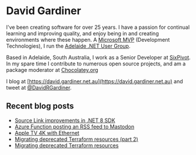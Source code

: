 # David Gardiner

I've been creating software for over 25 years. I have a passion for continual learning and improving quality, and enjoy being in and creating environments where these happen. A [Microsoft MVP](https://mvp.microsoft.com/en-us/PublicProfile/5001655) (Development Technologies), I run the [Adelaide .NET User Group](https://www.adnug.net).

Based in Adelaide, South Australia, I work as a Senior Developer at [SixPivot](https://www.sixpivot.com.au). In my spare time I contribute to numerous open source projects, and am a package moderator at [Chocolatey.org](https://chocolatey.org)

I blog at [https://david.gardiner.net.au](https://david.gardiner.net.au) and tweet at [@DavidRGardiner](https://twitter.com/DavidRGardiner).

## Recent blog posts

<!--START_SECTION:posts-->
* [Source Link improvements in .NET 8 SDK](https:&#x2F;&#x2F;david.gardiner.net.au&#x2F;2024&#x2F;01&#x2F;dotnet8-source-link.html)
* [Azure Function posting an RSS feed to Mastodon](https:&#x2F;&#x2F;david.gardiner.net.au&#x2F;2024&#x2F;01&#x2F;cfs-azure-function.html)
* [Apple TV 4K with Ethernet](https:&#x2F;&#x2F;david.gardiner.net.au&#x2F;2023&#x2F;12&#x2F;apple-tv-4k.html)
* [Migrating deprecated Terraform resources (part 2)](https:&#x2F;&#x2F;david.gardiner.net.au&#x2F;2023&#x2F;12&#x2F;migrate-terraform-resources-part2.html)
* [Migrating deprecated Terraform resources](https:&#x2F;&#x2F;david.gardiner.net.au&#x2F;2023&#x2F;12&#x2F;migrate-terraform-resources.html)
<!--END_SECTION:posts-->
